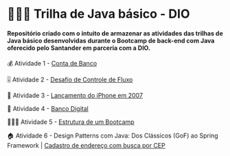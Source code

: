 # 👩🏻‍💻 Trilha de Java básico - DIO
#### Repositório criado com o intuito de armazenar as atividades das trilhas de Java básico desenvolvidas durante o Bootcamp de back-end com Java oferecido pelo Santander em parceria com a DIO.

💰 Atividade 1 - [Conta de Banco](ContaBanco) 

🎚️ Atividade 2 - [Desafio de Controle de Fluxo](DesafioControleFluxo)

📱 Atividade 3 - [Lançamento do iPhone em 2007](LancamentoIphone)

💸 Atividade 4 - [Banco Digital](BancoDigital)

👨🏻‍💻 Atividade 5 - [Estrutura de um Bootcamp](EstruturaBootcamp)

🏠 Atividade 6 - Design Patterns com Java: Dos Clássicos (GoF) ao Spring Framework | [Cadastro de endereço com busca por CEP](https://github.com/let1ci4b/lab-padroes-projeto-spring/tree/main)


